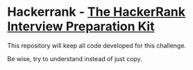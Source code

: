# Hackerrank - [The HackerRank Interview Preparation Kit](https://www.hackerrank.com/interview/interview-preparation-kit)

This repository will keep all code developed for this challenge.

Be wise, try to understand instead of just copy.
